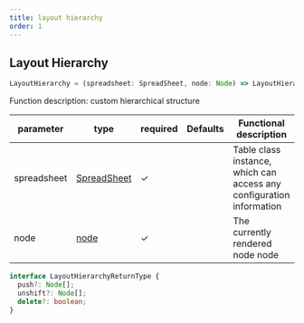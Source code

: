```yaml
---
title: layout hierarchy
order: 1
---
```


## Layout Hierarchy

```js
LayoutHierarchy = (spreadsheet: SpreadSheet, node: Node) => LayoutHierarchyReturnType;
```

Function description: custom hierarchical structure

| parameter   | type                                             | required | Defaults | Functional description                                               |
| ----------- | ------------------------------------------------ | -------- | -------- | -------------------------------------------------------------------- |
| spreadsheet | [SpreadSheet](/docs/api/basic-class/spreadsheet) | ✓        |          | Table class instance, which can access any configuration information |
| node        | [node](/docs/api/basic-class/node)               | ✓        |          | The currently rendered node node                                     |

```ts
interface LayoutHierarchyReturnType {
  push?: Node[];
  unshift?: Node[];
  delete?: boolean;
}
```
